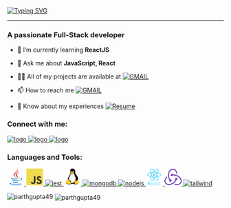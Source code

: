 [![Typing SVG](https://readme-typing-svg.demolab.com?font=Fira+Code&size=30&duration=7000&pause=2000&color=FFFFFF&background=0d1117&center=true&vCenter=true&width=600&lines=%F0%9F%91%8B+Hi+there%2C+I'm+Parth+Gupta)](https://git.io/typing-svg)

---
<h3>A passionate Full-Stack developer</h3>

- 🌱 I’m currently learning **ReactJS**

- 💬 Ask me about **JavaScript, React**
- 👨‍💻 All of my projects are available at <a href="https://portfolio-parthgupta.vercel.app/" target="_blank"><img src="https://img.shields.io/badge/website-000000?style=for-the-badge&logo=About.me&logoColor=white" alt="GMAIL"  /></a>
- 📫 How to reach me <a target="_blank" href="mailto:nbparthgupta4959@gmail.com"><img src = "https://img.shields.io/badge/Gmail-D14836?style=for-the-badge&logo=gmail&logoColor=white" alt="GMAIL"/></a>
- 📄 Know about my experiences <a href="https://drive.google.com/file/d/1fHiyZLQD6elnRGFwQPLBlv0OO01okAMP/view?usp=sharing" target = "_blank"><img src="https://img.shields.io/badge/My%20Resume-000000?style=for-the-badge" alt="Resume"  /></a>

<h3 align="left">Connect with me:</h3>
<p align="left">
        <a href = "https://twitter.com/parthgupta49" target = "_blank">
        <img src = "https://img.shields.io/badge/Twitter-1DA1F2?style=for-the-badge&logo=Twitter" alt = "logo" height = "30">
        </a>
        <a href = "https://www.linkedin.com/in/parth-gupta49/" target = "_blank">
        <img src = "https://img.shields.io/badge/LinkedIn-0072b1?style=for-the-badge&logo=LinkedIn" alt = "logo" height = "30">
        </a>
        <a href = "https://medium.com/@ParthGupta49" target = "_blank">
        <img src = "https://img.shields.io/badge/Medium-black?style=for-the-badge&logo=Medium&logoColor=white" alt = "logo" height = "30">
        </a>
</p>


<h3 align="left">Languages and Tools:</h3><p align="left">
<a href="https://www.java.com" target="_blank" rel="noreferrer">        <img src="https://raw.githubusercontent.com/devicons/devicon/master/icons/java/java-original.svg" alt="java"            width="40" height="40" />    </a>    <a href="https://developer.mozilla.org/en-US/docs/Web/JavaScript" target="_blank" rel="noreferrer">        <img src="https://raw.githubusercontent.com/devicons/devicon/master/icons/javascript/javascript-original.svg"            alt="javascript" width="40" height="40" />    </a>    <a href="https://jestjs.io" target="_blank" rel="noreferrer">        <img src="https://www.vectorlogo.zone/logos/jestjsio/jestjsio-icon.svg" alt="jest" width="40" height="40" />    </a>    <a href="https://www.linux.org/" target="_blank" rel="noreferrer">        <img src="https://raw.githubusercontent.com/devicons/devicon/master/icons/linux/linux-original.svg" alt="linux"            width="40" height="40" />    </a>    <a href="https://www.mongodb.com/" target="_blank" rel="noreferrer">        <img src="https://raw.githubusercontent.com/rahuldkjain/github-profile-readme-generator/master/src/images/icons/Database/mongodb.svg"            alt="mongodb" width="40" height="40" />    </a>    <a href="https://nodejs.org" target="_blank" rel="noreferrer">        <img src="https://raw.githubusercontent.com/rahuldkjain/github-profile-readme-generator/master/src/images/icons/BackendDevelopment/nodejs.svg"            alt="nodejs" width="40" height="40" />    </a>    <a href="https://reactjs.org/" target="_blank" rel="noreferrer">        <img src="https://raw.githubusercontent.com/devicons/devicon/master/icons/react/react-original-wordmark.svg"            alt="react" width="40" height="40" />    </a>    <a href="https://redux.js.org" target="_blank" rel="noreferrer">        <img src="https://raw.githubusercontent.com/devicons/devicon/master/icons/redux/redux-original.svg" alt="redux"            width="40" height="40" />    </a>    <a href="https://tailwindcss.com/" target="_blank" rel="noreferrer">        <img src="https://www.vectorlogo.zone/logos/tailwindcss/tailwindcss-icon.svg" alt="tailwind" width="40"            height="40" />    </a></p>

<p>
    <img align="left"
        src="https://github-readme-stats.vercel.app/api/top-langs?username=parthgupta49&show_icons=true&locale=en&layout=compact"
        alt="parthgupta49" />
</p>

<p>
    &nbsp;<img align="center"
        src="https://github-readme-stats.vercel.app/api?username=parthgupta49&show_icons=true&locale=en"
        alt="parthgupta49" />
</p>
